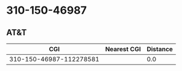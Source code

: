 # 310-150-46987
## AT&T


| CGI | Nearest CGI | Distance |
|-----|-------------|----------|
| 310-150-46987-112278581 |  | 0.0 |
